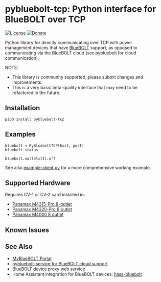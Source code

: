 # pybluebolt-tcp: Python interface for BlueBOLT over TCP

[![License](https://img.shields.io/badge/License-Apache%202.0-blue.svg)](https://opensource.org/licenses/Apache-2.0)
[![Donate](https://img.shields.io/badge/Donate-PayPal-green.svg)](https://www.paypal.com/cgi-bin/webscr?cmd=_donations&business=WREP29UDAMB6G)

Python library for directly communicating over TCP with power management devices that have [BlueBOLT](https://www.panamax.com/power-management/bluebolt-20-ip-power-management) support, as opposed to communicating via the BlueBOLT cloud (see pybluebolt for cloud communication).

NOTE:

* This library is community supported, please submit changes and improvements.
* This is a very basic beta-quality interface that may need to be refactored in the future.

## Installation

```
pip3 install pybluebolt-tcp
```

## Examples

```python-tcp
bluebolt = PyBlueboltTCP(host, port)
bluebolt.status

bluebolt.outlets[1].off
```

See also [example-client.py](example-client.py) for a more comprehensive working example.

## Supported Hardware

Requires CV-1 or CV-2 card installed in:

* [Panamax M4315-Pro 8-outlet](https://www.amazon.com/Panamax-M4315-PRO-Bluebolt-Management-Monitoring/dp/B003XEAQTU?tag=rynoshark-20)
* [Panamax M4320-Pro 8 outlet](https://www.amazon.com/Panamax-M4320-Programmable-Power-Management/dp/B007I4GLQI?tag=rynoshark-20)
* [Panamax M4000 8 outlet](https://www.amazon.com/Panamax-Outlet-BlueBOLT-Programmable-Management/dp/B00WK646I4?tag=rynoshark-20)

## Known Issues


## See Also

* [MyBlueBOLT Portal](https://www.mybluebolt.com/)
* [pybluebolt-service for BlueBOLT cloud support](https://github.com/rsnodgrass/pybluebolt-service)
* [BlueBOLT device proxy web service](https://github.com/Tenflare/bluebolt-api)
* Home Assistant integration for BlueBOLT devices: [hass-bluebolt](https://github.com/rsnodgrass/hass-bluebolt)
